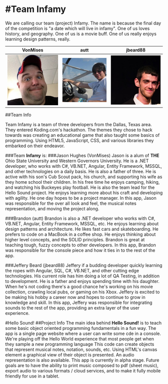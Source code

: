 #Team Infamy
================

We are calling our team (project) Infamy.  The name is because the final day of the competition is "a date which will live in infamy".  One of us loves history, and geography.  One of us is a movie buff.  One of us really enjoys learning design patterns, really.

| VonMises | autt | jbeard88
|--- |--- |---
| ![VonMises](JasonMug.jpg) | ![autt](BrandonMug.jpg) | ![jbeard88](JefferyMug.jpg)

##Team Info

Team Infamy is a team of three developers from the Dallas, Texas area.  They entered Koding.com's hackathon.
The themes they chose to hack towards was creating an educational game that also taught some basics of programming.  Using HTML5, JavaScript, CSS, and various libraries they
embarked on their endeavor.

###Team **Infamy** is:
###Jason Hughes (VonMises)
 Jason is a alum of **THE** Ohio State University and Western Governors University.  He is a .NET developer, who works with C#, VB.NET, Angular, Entity Framework, MSSQL, and other technologies on a
 daily basis.  He is also a father of three.  He is active with his son's Cub Scout pack, his church, and supporting his wife as they home school their children.  In his free time he enjoys camping,
 hiking, and watching his Buckeyes play football.  He is also the team lead for the  Hello Sound project.  He enjoys learning more about his craft and developing with agility.  He one day hopes to be
 a project manager.  In this app, Jason was responsible for the over all look and feel, the musical notes representation, and moving the project along.


###Brandon  (autt)
 Brandon is also a .NET developer who works with C#, VB.NET, Angular, Entity Framework, MSSQL, etc.  He enjoys learning about design patterns and architecture.  He likes fast cars
 and skateboarding.  He prefers to code on a MacBook in a coffee shop.  He enjoys thinking about higher level concepts, and the SOLID principles.  Brandon is great at teaching tough, fuzzy concepts to other
 developers. In this app, Brandon was responsible for the console piece and how it ties in to the rest of the app.

###Jeffery Beard (jbeard88)
 Jeffery if a budding developer quickly learning the ropes with Angular, SQL, C#, VB.NET, and other cutting edge technologies.  His current role has him doing a lot of QA Testing, in
 addition to development.  He is a father and enjoys spending time with his daughter.  When he's not coding there's a good chance he's working on his movie collection, crawling local pubs, or gaming on his Xbox.
 Jeffery is excited to be making his hobby a career now and hopes to continue to grow in knowledge and skill.  In this app, Jeffery was responsible for integrating sounds to the rest of the app, providing an
 extra layer of the user experience.

#Hello Sound!
##Project Info
The main idea behind **Hello Sound!** is to teach some basic object oriented programming fundamentals in a fun way.  The app is a single page website where a user can
write some cde in a console.  We're playing off the Hello World experience that most people get when they sample a new programming language This code can create objects that represent musical notes, notation,
sounds, etc.  Using HTML's canvas element a graphical view of their object is presented.  An audio representation is also available.  This app is currently in alpha stage.  Future goals are to have the ability
to print music composed to pdf (sheet music), export audio to various formats / cloud services, and to make it fully mobile friendly for use in a tablet.